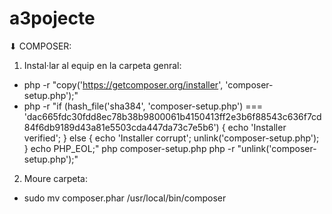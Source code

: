 # a3pojecte
⬇ COMPOSER:
1) Instal·lar al equip en la carpeta genral:
- php -r "copy('https://getcomposer.org/installer', 'composer-setup.php');"
 - php -r "if (hash_file('sha384', 'composer-setup.php') === 'dac665fdc30fdd8ec78b38b9800061b4150413ff2e3b6f88543c636f7cd84f6db9189d43a81e5503cda447da73c7e5b6') 
  { echo 'Installer verified'; } else { echo 'Installer corrupt'; unlink('composer-setup.php'); } echo PHP_EOL;"
  php composer-setup.php
  php -r "unlink('composer-setup.php');"

2) Moure carpeta:
- sudo mv composer.phar /usr/local/bin/composer
